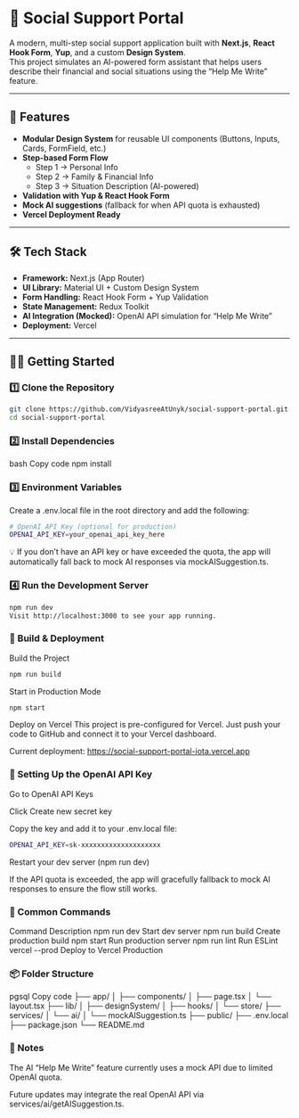 # 🧩 Social Support Portal

A modern, multi-step social support application built with **Next.js**, **React Hook Form**, **Yup**, and a custom **Design System**.  
This project simulates an AI-powered form assistant that helps users describe their financial and social situations using the “Help Me Write” feature.

---

## 🚀 Features

- **Modular Design System** for reusable UI components (Buttons, Inputs, Cards, FormField, etc.)
- **Step-based Form Flow**
  - Step 1 → Personal Info
  - Step 2 → Family & Financial Info
  - Step 3 → Situation Description (AI-powered)
- **Validation with Yup & React Hook Form**
- **Mock AI suggestions** (fallback for when API quota is exhausted)
- **Vercel Deployment Ready**

---

## 🛠️ Tech Stack

- **Framework:** Next.js (App Router)
- **UI Library:** Material UI + Custom Design System
- **Form Handling:** React Hook Form + Yup Validation
- **State Management:** Redux Toolkit
- **AI Integration (Mocked):** OpenAI API simulation for “Help Me Write”
- **Deployment:** Vercel

---

## 🧑‍💻 Getting Started

### 1️⃣ Clone the Repository

```bash
git clone https://github.com/VidyasreeAtUnyk/social-support-portal.git
cd social-support-portal
```

### 2️⃣ Install Dependencies

bash
Copy code
npm install

### 3️⃣ Environment Variables

Create a .env.local file in the root directory and add the following:

```bash
# OpenAI API Key (optional for production)
OPENAI_API_KEY=your_openai_api_key_here
```

💡 If you don’t have an API key or have exceeded the quota, the app will automatically fall back to mock AI responses via mockAISuggestion.ts.

### 4️⃣ Run the Development Server

```bash
npm run dev
Visit http://localhost:3000 to see your app running.
```

### 🧱 Build & Deployment

Build the Project

```bash
npm run build
```

Start in Production Mode

```bash
npm start
```

Deploy on Vercel
This project is pre-configured for Vercel. Just push your code to GitHub and connect it to your Vercel dashboard.

Current deployment:
https://social-support-portal-iota.vercel.app

### 🔑 Setting Up the OpenAI API Key

Go to OpenAI API Keys

Click Create new secret key

Copy the key and add it to your .env.local file:

```bash
OPENAI_API_KEY=sk-xxxxxxxxxxxxxxxxxxxx
```

Restart your dev server (npm run dev)

If the API quota is exceeded, the app will gracefully fallback to mock AI responses to ensure the flow still works.

### 🧹 Common Commands

Command Description
npm run dev Start dev server
npm run build Create production build
npm start Run production server
npm run lint Run ESLint
vercel --prod Deploy to Vercel Production

### 📦 Folder Structure

pgsql
Copy code
├── app/
│ ├── components/
│ ├── page.tsx
│ └── layout.tsx
├── lib/
│ ├── designSystem/
│ ├── hooks/
│ └── store/
├── services/
│ └── ai/
│ └── mockAISuggestion.ts
├── public/
├── .env.local
├── package.json
└── README.md

### 📜 Notes

The AI “Help Me Write” feature currently uses a mock API due to limited OpenAI quota.

Future updates may integrate the real OpenAI API via services/ai/getAISuggestion.ts.
